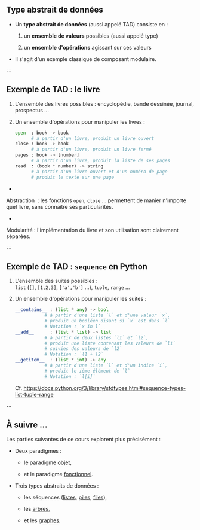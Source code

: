 ## Type abstrait de données
<!-- .element: style="margin-bottom: 5%;" -->

- Un **type abstrait de données** (aussi appelé TAD) consiste en :

	1. un **ensemble de valeurs** possibles (aussi appelé type)

	2. un **ensemble d'opérations** agissant sur ces valeurs

- Il s'agit d'un exemple classique de composant modulaire.

--

## Exemple de TAD : le livre

1. L'ensemble des livres possibles : encyclopédie, bande dessinée,
   journal, prospectus &hellip;

2. Un ensemble d'opérations pour manipuler les livres :

	```python
	open  : book -> book
		  # à partir d'un livre, produit un livre ouvert
	close : book -> book
		  # à partir d'un livre, produit un livre fermé
    pages : book -> [number]
	      # à partir d'un livre, produit la liste de ses pages
	read  : (book * number) -> string
	      # à partir d'un livre ouvert et d'un numéro de page
		  # produit le texte sur une page
	```

- <!-- .element: style="list-style-type:'⇒ '" -->
Abstraction &nbsp;: les fonctions `open`, `close` &hellip;
permettent de manier n'importe quel livre, sans connaître ses
particularités.

- <!-- .element: style="list-style-type:'⇒ '" -->
Modularité&nbsp;: l'implémentation du livre et son utilisation sont
clairement séparées.


<!-- NB : la notation "&rarr;" ainsi que le verbe "produit" permettent de -->
<!-- dénoter à la fois un paradigme impératif et fonctionnel, selon que -->
<!-- l'on estime que l'on a un état avant / après ou un passage -->
<!-- paramètre / retour -->

--

## Exemple de TAD : `sequence`  en <span class="label">Python</span>


1. L'ensemble des suites possibles : <br/>
   `list` (`[]`, `[1,2,3]`, `['a','b']` &hellip;), `tuple`, `range` &hellip;
2. Un ensemble d'opérations pour manipuler les suites :

	```python
	__contains__ : (list * any) -> bool
               # à partir d'une liste `l` et d'une valeur `x`,
		       # produit un booléen disant si `x` est dans `l`
			   # Notation : `x in l`
    __add__      : (list * list) -> list
		       # à partir de deux listes `l1` et `l2`,
		       # produit une liste contenant les valeurs de `l1`
		       # suivies des valeurs de `l2`
			   # Notation : `l1 + l2`
    __getitem__  : (list * int) -> any
	           # à partir d'une liste `l` et d'un indice `i`,
		       # produit le ième élément de `l`
			   # Notation : `l[i]`
	```

	Cf. https://docs.python.org/3/library/stdtypes.html#sequence-types-list-tuple-range
	<!-- .element: class="x-small" -->

--

## À suivre &hellip;

Les parties suivantes de ce cours explorent plus précisément&nbsp;:

- Deux paradigmes&nbsp;:

	* le paradigme <a href="#/object">objet</a>,

	* et le paradigme <a href="#/functional">fonctionnel</a>.

- Trois types abstraits de données&nbsp;:

	* les séquences (<a href="#/tad.listes">listes</a>, <a
      href="#/tad.piles">piles</a>, <a href="#/tad.files">files</a>),

	* les <a href="#/tree">arbres</a>,

	* et les <a href="#/graph">graphes</a>.
